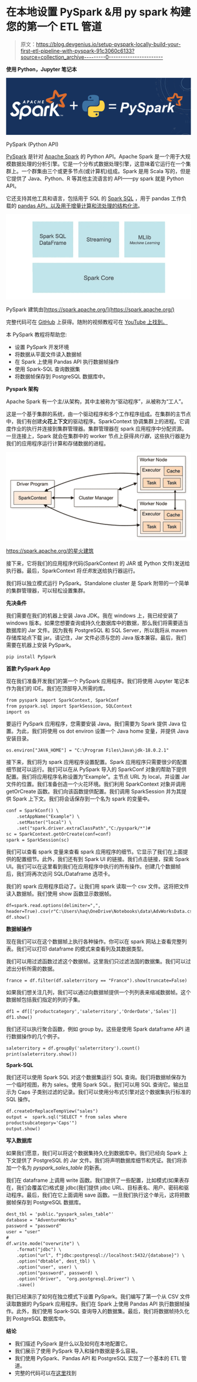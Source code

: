 # 在本地设置 PySpark &用 py spark 构建您的第一个 ETL 管道

> 原文：<https://blog.devgenius.io/setup-pyspark-locally-build-your-first-etl-pipeline-with-pyspark-91c3060c6133?source=collection_archive---------0----------------------->

**使用 Python，Jupyter 笔记本**

![](img/10d5d8b180e2dc5abe5325e441298950.png)

PySpark (Python API)

[PySpark](https://spark.apache.org/docs/latest/api/python/) 是针对 [Apache Spark](https://spark.apache.org/) 的 Python API。Apache Spark 是一个用于大规模数据处理的分析引擎。它是一个分布式数据处理引擎，这意味着它运行在一个集群上。一个群集由三个或更多节点(或计算机)组成。Spark 是用 Scala 写的，但是它提供了 Java、Python、R 等其他主流语言的 API——py spark 就是 Python API。

它还支持其他工具和语言，包括用于 SQL 的 [Spark SQL](https://spark.apache.org/docs/latest/sql-programming-guide.html) ，用于 pandas 工作负载的 [pandas API，以及用于增量计算和流处理的](https://spark.apache.org/docs/latest/api/python/getting_started/quickstart_ps.html)[结构化流](https://spark.apache.org/docs/latest/structured-streaming-programming-guide.html)。

![](img/7ce3876bb2327bb389ef4b8c9424c0ce.png)

PySpark 建筑由[https://spark.apache.org/](https://spark.apache.org/)

完整代码可在 [GitHub](https://github.com/hnawaz007/pythondataanalysis/tree/main/PySpark) 上获得。随附的视频教程可在 [YouTube 上找到。](https://www.youtube.com/watch?v=5S8fEqTfT2I)

本 PySpark 教程将帮助您:

*   设置 PySpark 开发环境
*   将数据从平面文件读入数据帧
*   在 Spark 上使用 Pandas API 执行数据帧操作
*   使用 Spark-SQL 查询数据集
*   将数据帧保存到 PostgreSQL 数据库中。

**Pyspark 架构**

Apache Spark 有一个主/从架构，其中主被称为“驱动程序”，从被称为“工人”。

这是一个基于集群的系统，由一个驱动程序和多个工作程序组成。在集群的主节点中，我们有创建**火花上下文**的驱动程序。SparkContext 协调集群上的进程。它调度作业的执行并连接到集群管理器。集群管理器在 spark 应用程序中分配资源。一旦连接上，Spark 就会在集群中的 worker 节点上获得*执行器*，这些执行器是为我们的应用程序运行计算和存储数据的进程。

![](img/0169d9935fb204d420b6fa8c8bc44887.png)

https://spark.apache.org/的星火建筑

接下来，它将我们的应用程序代码(SparkContext 的 JAR 或 Python 文件)发送给执行器。最后，SparkContext 将*任务*发送给执行器运行。

我们将以独立模式运行 PySpark。Standalone cluster 是 Spark 附带的一个简单的集群管理器，可以轻松设置集群。

**先决条件**

我们需要在我们的机器上安装 Java JDK。我在 windows 上，我已经安装了 windows 版本。如果您想要查询或持久化数据库中的数据，那么我们将需要适当数据库的 Jar 文件。因为我有 PostgreSQL 和 SQL Server，所以我将从 maven 存储库站点下载 jar。请记住，Jar 文件必须与您的 Java 版本兼容。最后，我们需要在机器上安装 PySpark。

```
pip install PySpark
```

**首款 PySpark App**

现在我们准备开发我们的第一个 PySpark 应用程序。我们将使用 Jupyter 笔记本作为我们的 IDE。我们在顶部导入所需的库。

```
from pyspark import SparkContext, SparkConf
from pyspark.sql import SparkSession, SQLContext
import os
```

要运行 PySpark 应用程序，您需要安装 Java。我们需要为 Spark 提供 Java 位置。为此，我们将使用 os dot environ 设置一个 Java home 变量，并提供 Java 安装目录。

```
os.environ["JAVA_HOME"] = "C:\Program Files\Java\jdk-18.0.2.1"
```

接下来，我们将为 spark 应用程序设置配置。Spark 应用程序只需要很少的配置细节就可以运行。我们可以在从 PySpark 导入的 SparkConf 对象的帮助下提供配置。我们将应用程序名称设置为“Example”。主节点 URL 为 local，并设置 Jar 文件的位置。我们准备创造一个火花环境。我们利用 SparkContext 对象并调用 getOrCreate 函数。我们向该函数提供配置。我们调用 SparkSession 并为其提供 Spark 上下文。我们将会话保存到一个名为 spark 的变量中。

```
conf = SparkConf() \
    .setAppName("Example") \
    .setMaster("local") \
    .set("spark.driver.extraClassPath","C:/pyspark/*")#
sc = SparkContext.getOrCreate(conf=conf)
spark = SparkSession(sc)
```

我们可以查看 spark 变量来查看 spark 应用程序的细节。它显示了我们在上面提供的配置细节。此外，我们还有到 Spark UI 的链接。我们点击链接，探索 Spark UI。我们可以在这里看到我们在应用程序中执行的所有操作。创建几个数据帧后，我们将再次访问 SQL/Dataframe 选项卡。

我们的 spark 应用程序启动了。让我们用 spark 读取一个 csv 文件。这将把文件读入数据帧。我们使用 show 函数显示数据帧。

```
df=spark.read.options(delimiter=",", header=True).csv(r"C:\Users\haq\OneDrive\Notebooks\data\AdvWorksData.csv")
df.show()
```

**数据帧操作**

现在我们可以在这个数据帧上执行各种操作。你可以在 spark 网站上查看完整列表。我们可以打印 dataframe 的模式来查看列及其数据类型。

我们可以用过滤函数过滤这个数据帧。这里我们只过滤法国的数据集。我们可以过滤出分析所需的数据。

```
france = df.filter(df.saleterritory == "France").show(truncate=False)
```

如果我们想关注几列，我们可以通过向数据帧提供一个列列表来缩减数据帧。这个数据帧包括我们指定的列的子集。

```
df1 = df[['productcategory','saleterritory','OrderDate','Sales']]
df1.show()
```

我们还可以执行聚合函数，例如 group by。这些是使用 Spark dataframe API 进行数据操作的几个例子。

```
saleterritory = df.groupBy('saleterritory').count()
print(saleterritory.show())
```

**Spark-SQL**

我们还可以使用 Spark SQL 对这个数据集运行 SQL 查询。我们将数据帧保存为一个临时视图，称为 sales。使用 Spark SQL，我们可以用 SQL 查询它。输出显示为 Caps 子类别过滤的记录。我们可以使用分布式引擎对这个数据集执行标准的 SQL 操作。

```
df.createOrReplaceTempView("sales")
output =  spark.sql("SELECT * from sales where productsubcategory='Caps'")
output.show()
```

**写入数据库**

如果我们愿意，我们可以将这个数据集持久化到数据库中。我们已经向 Spark 上下文提供了 PostgreSQL 的 Jar 文件。我们将声明数据库细节和凭证。我们将添加一个名为 *pyspark_sales_table* 的新表。

我们在 dataframe 上调用 write 函数。我们提供了一些配置，比如模式(如果表存在，我们会覆盖它)格式是 jdbc(我们提供 jdbc URL、目标表名、用户、密码和驱动程序。最后，我们在它上面调用 save 函数。一旦我们执行这个单元，这将把数据帧保存到 PostgreSQL 数据库。

```
dest_tbl = 'public."pyspark_sales_table"'
database = "AdventureWorks"
password = "password"
user = "user"
#
df.write.mode("overwrite") \
    .format("jdbc") \
    .option("url", f"jdbc:postgresql://localhost:5432/{database}") \
    .option("dbtable", dest_tbl) \
    .option("user", user) \
    .option("password", password) \
    .option("driver",  "org.postgresql.Driver") \
    .save()
```

我们已经演示了如何在独立模式下设置 PySpark。我们编写了第一个从 CSV 文件读取数据的 PySpark 应用程序。我们在 Spark 上使用 Pandas API 执行数据帧操作。此外，我们使用 Spark-SQL 查询导入的数据集。最后，我们将数据帧持久化到 PostgreSQL 数据库中。

**结论**

*   我们描述 PySpark 是什么以及如何在本地配置它。
*   我们展示了使用 PySpark 导入和操作数据是多么容易。
*   我们使用 PySpark、Pandas API 和 PostgreSQL 实现了一个基本的 ETL 管道。
*   完整的代码可以在[这里](https://github.com/hnawaz007/pythondataanalysis/tree/main/PySpark)找到